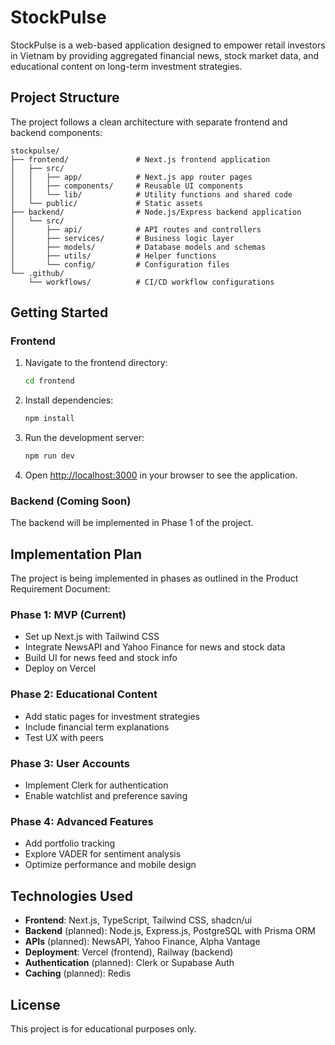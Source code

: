 # StockPulse

StockPulse is a web-based application designed to empower retail investors in Vietnam by providing aggregated financial news, stock market data, and educational content on long-term investment strategies.

## Project Structure

The project follows a clean architecture with separate frontend and backend components:

```
stockpulse/
├── frontend/               # Next.js frontend application
│   ├── src/
│   │   ├── app/            # Next.js app router pages
│   │   ├── components/     # Reusable UI components
│   │   └── lib/            # Utility functions and shared code
│   └── public/             # Static assets
├── backend/                # Node.js/Express backend application
│   └── src/
│       ├── api/            # API routes and controllers
│       ├── services/       # Business logic layer
│       ├── models/         # Database models and schemas
│       ├── utils/          # Helper functions
│       └── config/         # Configuration files
└── .github/
    └── workflows/          # CI/CD workflow configurations
```

## Getting Started

### Frontend

1. Navigate to the frontend directory:
   ```bash
   cd frontend
   ```

2. Install dependencies:
   ```bash
   npm install
   ```

3. Run the development server:
   ```bash
   npm run dev
   ```

4. Open [http://localhost:3000](http://localhost:3000) in your browser to see the application.

### Backend (Coming Soon)

The backend will be implemented in Phase 1 of the project.

## Implementation Plan

The project is being implemented in phases as outlined in the Product Requirement Document:

### Phase 1: MVP (Current)
- Set up Next.js with Tailwind CSS
- Integrate NewsAPI and Yahoo Finance for news and stock data
- Build UI for news feed and stock info
- Deploy on Vercel

### Phase 2: Educational Content
- Add static pages for investment strategies
- Include financial term explanations
- Test UX with peers

### Phase 3: User Accounts
- Implement Clerk for authentication
- Enable watchlist and preference saving

### Phase 4: Advanced Features
- Add portfolio tracking
- Explore VADER for sentiment analysis
- Optimize performance and mobile design

## Technologies Used

- **Frontend**: Next.js, TypeScript, Tailwind CSS, shadcn/ui
- **Backend** (planned): Node.js, Express.js, PostgreSQL with Prisma ORM
- **APIs** (planned): NewsAPI, Yahoo Finance, Alpha Vantage
- **Deployment**: Vercel (frontend), Railway (backend)
- **Authentication** (planned): Clerk or Supabase Auth
- **Caching** (planned): Redis

## License

This project is for educational purposes only.